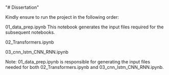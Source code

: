 "# Dissertation" 

Kindly ensure to run the project in the following order:

01_data_prep.ipynb
This notebook generates the input files required for the subsequent notebooks.

02_Transformers.ipynb

03_cnn_lstm_CNN_RNN.ipynb

Note: 01_data_prep.ipynb is responsible for generating the input files needed for both 02_Transformers.ipynb and 03_cnn_lstm_CNN_RNN.ipynb.
